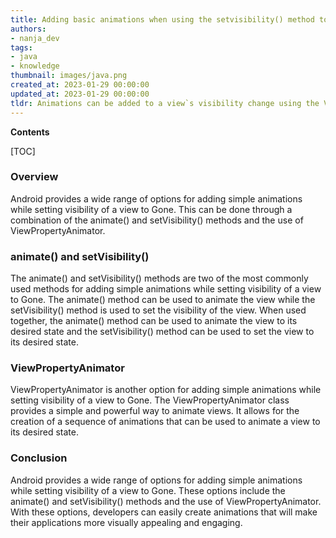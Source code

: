 ```yaml
---
title: Adding basic animations when using the setvisibility() method to make a view disappear on an Android device
authors:
- nanja_dev
tags:
- java
- knowledge
thumbnail: images/java.png
created_at: 2023-01-29 00:00:00
updated_at: 2023-01-29 00:00:00
tldr: Animations can be added to a view`s visibility change using the ViewPropertyAnimator class.
---
```


**Contents**

[TOC]

### Overview

Android provides a wide range of options for adding simple animations while setting visibility of a view to Gone. This can be done through a combination of the animate() and setVisibility() methods and the use of ViewPropertyAnimator.

### animate() and setVisibility()

The animate() and setVisibility() methods are two of the most commonly used methods for adding simple animations while setting visibility of a view to Gone. The animate() method can be used to animate the view while the setVisibility() method is used to set the visibility of the view. When used together, the animate() method can be used to animate the view to its desired state and the setVisibility() method can be used to set the view to its desired state.

### ViewPropertyAnimator

ViewPropertyAnimator is another option for adding simple animations while setting visibility of a view to Gone. The ViewPropertyAnimator class provides a simple and powerful way to animate views. It allows for the creation of a sequence of animations that can be used to animate a view to its desired state.

### Conclusion

Android provides a wide range of options for adding simple animations while setting visibility of a view to Gone. These options include the animate() and setVisibility() methods and the use of ViewPropertyAnimator. With these options, developers can easily create animations that will make their applications more visually appealing and engaging.
